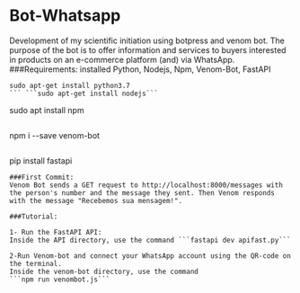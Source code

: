 # Bot-Whatsapp
Development of my scientific initiation using botpress and venom bot.
The purpose of the bot is to offer information and services to buyers interested in products on an e-commerce platform (and) via WhatsApp.
###Requirements: installed Python, Nodejs, Npm, Venom-Bot, FastAPI
```
sudo apt-get install python3.7
``` ```sudo apt-get install nodejs```
```
sudo apt install npm
```
```
npm i --save venom-bot
```
```
pip install fastapi
```
###First Commit:
Venom Bot sends a GET request to http://localhost:8000/messages with the person's number and the message they sent. Then Venom responds with the message "Recebemos sua mensagem!".

###Tutorial: 

1- Run the FastAPI API:
Inside the API directory, use the command ```fastapi dev apifast.py```

2-Run Venom-bot and connect your WhatsApp account using the QR-code on the terminal.
Inside the venom-bot directory, use the command
```npm run venombot.js```

